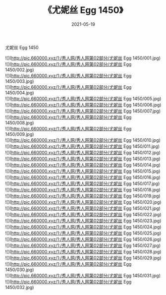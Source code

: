﻿---
layout: post
title:  《尤妮丝 Egg 1450》
date:   2021-05-19
img: http://pic.660000.xyz/1:/秀人网/秀人网第02部分/尤妮丝 Egg 1450/000.jpg
categories: [美女, 清纯, 唯美]
---

尤妮丝 Egg 1450

  ![](http://pic.660000.xyz/1:/秀人网/秀人网第02部分/尤妮丝 Egg 1450/001.jpg) <br> ![](http://pic.660000.xyz/1:/秀人网/秀人网第02部分/尤妮丝 Egg 1450/002.jpg) <br> ![](http://pic.660000.xyz/1:/秀人网/秀人网第02部分/尤妮丝 Egg 1450/003.jpg) <br> ![](http://pic.660000.xyz/1:/秀人网/秀人网第02部分/尤妮丝 Egg 1450/004.jpg) <br> ![](http://pic.660000.xyz/1:/秀人网/秀人网第02部分/尤妮丝 Egg 1450/005.jpg) <br> ![](http://pic.660000.xyz/1:/秀人网/秀人网第02部分/尤妮丝 Egg 1450/006.jpg) <br> ![](http://pic.660000.xyz/1:/秀人网/秀人网第02部分/尤妮丝 Egg 1450/007.jpg) <br> ![](http://pic.660000.xyz/1:/秀人网/秀人网第02部分/尤妮丝 Egg 1450/008.jpg) <br> ![](http://pic.660000.xyz/1:/秀人网/秀人网第02部分/尤妮丝 Egg 1450/009.jpg) <br> ![](http://pic.660000.xyz/1:/秀人网/秀人网第02部分/尤妮丝 Egg 1450/010.jpg) <br> ![](http://pic.660000.xyz/1:/秀人网/秀人网第02部分/尤妮丝 Egg 1450/011.jpg) <br> ![](http://pic.660000.xyz/1:/秀人网/秀人网第02部分/尤妮丝 Egg 1450/012.jpg) <br> ![](http://pic.660000.xyz/1:/秀人网/秀人网第02部分/尤妮丝 Egg 1450/013.jpg) <br> ![](http://pic.660000.xyz/1:/秀人网/秀人网第02部分/尤妮丝 Egg 1450/014.jpg) <br> ![](http://pic.660000.xyz/1:/秀人网/秀人网第02部分/尤妮丝 Egg 1450/015.jpg) <br> ![](http://pic.660000.xyz/1:/秀人网/秀人网第02部分/尤妮丝 Egg 1450/016.jpg) <br> ![](http://pic.660000.xyz/1:/秀人网/秀人网第02部分/尤妮丝 Egg 1450/017.jpg) <br> ![](http://pic.660000.xyz/1:/秀人网/秀人网第02部分/尤妮丝 Egg 1450/018.jpg) <br> ![](http://pic.660000.xyz/1:/秀人网/秀人网第02部分/尤妮丝 Egg 1450/019.jpg) <br> ![](http://pic.660000.xyz/1:/秀人网/秀人网第02部分/尤妮丝 Egg 1450/020.jpg) <br> ![](http://pic.660000.xyz/1:/秀人网/秀人网第02部分/尤妮丝 Egg 1450/021.jpg) <br> ![](http://pic.660000.xyz/1:/秀人网/秀人网第02部分/尤妮丝 Egg 1450/022.jpg) <br> ![](http://pic.660000.xyz/1:/秀人网/秀人网第02部分/尤妮丝 Egg 1450/023.jpg) <br> ![](http://pic.660000.xyz/1:/秀人网/秀人网第02部分/尤妮丝 Egg 1450/024.jpg) <br> ![](http://pic.660000.xyz/1:/秀人网/秀人网第02部分/尤妮丝 Egg 1450/025.jpg) <br> ![](http://pic.660000.xyz/1:/秀人网/秀人网第02部分/尤妮丝 Egg 1450/026.jpg) <br> ![](http://pic.660000.xyz/1:/秀人网/秀人网第02部分/尤妮丝 Egg 1450/027.jpg) <br> ![](http://pic.660000.xyz/1:/秀人网/秀人网第02部分/尤妮丝 Egg 1450/028.jpg) <br> ![](http://pic.660000.xyz/1:/秀人网/秀人网第02部分/尤妮丝 Egg 1450/029.jpg) <br> ![](http://pic.660000.xyz/1:/秀人网/秀人网第02部分/尤妮丝 Egg 1450/030.jpg) <br> ![](http://pic.660000.xyz/1:/秀人网/秀人网第02部分/尤妮丝 Egg 1450/031.jpg) <br> ![](http://pic.660000.xyz/1:/秀人网/秀人网第02部分/尤妮丝 Egg 1450/032.jpg) <br>